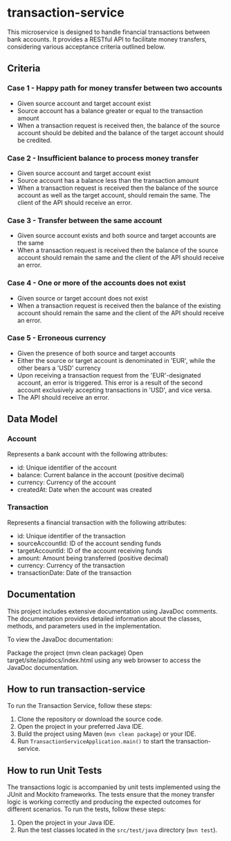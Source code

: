 ﻿# transaction-service

This microservice is designed to handle financial transactions between bank accounts. It provides a RESTful API to facilitate money transfers, considering various acceptance criteria outlined below.

## Criteria

### Case 1 - Happy path for money transfer between two accounts
- Given source account and target account exist
- Source account has a balance greater or equal to the transaction amount
- When a transaction request is received then, the balance of the source account should be debited and the balance of the target account should be credited.

### Case 2 - Insufficient balance to process money transfer
- Given source account and target account exist
- Source account has a balance less than the transaction amount
- When a transaction request is received then the balance of the source account as well as the target account, should remain the same. The client of the API should receive an error.

### Case 3 - Transfer between the same account
- Given source account exists and both source and target accounts are the same
- When a transaction request is received then the balance of the source account should remain the same and the client of the API should receive an error.

### Case 4 - One or more of the accounts does not exist
- Given source or target account does not exist
- When a transaction request is received then the balance of the existing account should remain the same and the client of the API should receive an error.

### Case 5 - Erroneous currency
- Given the presence of both source and target accounts
- Either the source or target account is denominated in 'EUR', while the other bears a 'USD' currency
- Upon receiving a transaction request from the 'EUR'-designated account, an error is triggered. This error is a result of the second account exclusively accepting transactions in 'USD', and vice versa.
- The API should receive an error.

## Data Model

### Account
Represents a bank account with the following attributes:
- id: Unique identifier of the account
- balance: Current balance in the account (positive decimal)
- currency: Currency of the account
- createdAt: Date when the account was created

### Transaction
Represents a financial transaction with the following attributes:
- id: Unique identifier of the transaction
- sourceAccountId: ID of the account sending funds
- targetAccountId: ID of the account receiving funds
- amount: Amount being transferred (positive decimal)
- currency: Currency of the transaction
- transactionDate: Date of the transaction 

##  Documentation
This project includes extensive documentation using JavaDoc comments. The documentation provides detailed information about the classes, methods, and parameters used in the implementation.

To view the JavaDoc documentation:

Package the project (mvn clean package)
Open target/site/apidocs/index.html using any web browser to access the JavaDoc documentation.

## How to run transaction-service

To run the Transaction Service, follow these steps:

1. Clone the repository or download the source code.
2. Open the project in your preferred Java IDE.
3. Build the project using Maven (```mvn clean package```) or your IDE.
4. Run `TransactionServiceApplication.main()` to start the transaction-service.

## How to run Unit Tests

The transactions logic is accompanied by unit tests implemented using the JUnit and Mockito frameworks. The tests ensure that the money transfer logic is working correctly and producing the expected outcomes for different scenarios. To run the tests,
follow these steps:

1. Open the project in your Java IDE.
2. Run the test classes located in the `src/test/java` directory (`mvn test`).
